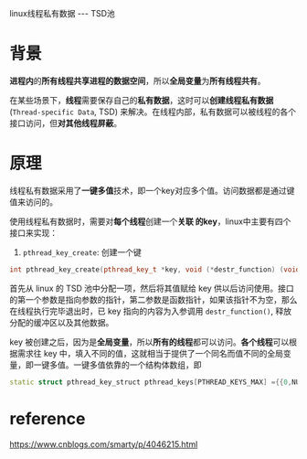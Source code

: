 
linux线程私有数据 --- TSD池

# 背景

**进程内**的**所有线程共享进程的数据空间**，所以**全局变量**为**所有线程共有**。

在某些场景下，**线程**需要保存自己的**私有数据**，这时可以**创建线程私有数据**(`Thread-specific Data`, TSD) 来解决。在线程内部，私有数据可以被线程的各个接口访问，但**对其他线程屏蔽**。

# 原理

线程私有数据采用了**一键多值**技术，即一个key对应多个值。访问数据都是通过键值来访问的。

使用线程私有数据时，需要对**每个线程**创建一个**关联 的key**，linux中主要有四个接口来实现：

1. `pthread_key_create`: 创建一个键

```cpp
int pthread_key_create(pthread_key_t *key, void (*destr_function) (void*));
```

首先从 linux 的 TSD 池中分配一项，然后将其值赋给 key 供以后访问使用。接口的第一个参数是指向参数的指针，第二参数是函数指针，如果该指针不为空，那么在线程执行完毕退出时，已 key 指向的内容为入参调用 `destr_function()`, 释放分配的缓冲区以及其他数据。

key 被创建之后，因为是**全局变量**，所以**所有的线程**都可以访问。**各个线程**可以根据需求往 key 中，填入不同的值，这就相当于提供了一个同名而值不同的全局变量，即一键多值。一键多值依靠的一个结构体数组，即

```cpp
static struct pthread_key_struct pthread_keys[PTHREAD_KEYS_MAX] ={{0,NULL}};
```




# reference

https://www.cnblogs.com/smarty/p/4046215.html
